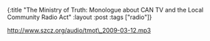 {:title "The Ministry of Truth: Monologue about CAN TV and the Local Community Radio Act"
:layout :post
:tags  ["radio"]}

<http://www.szcz.org/audio/tmot\_2009-03-12.mp3>

